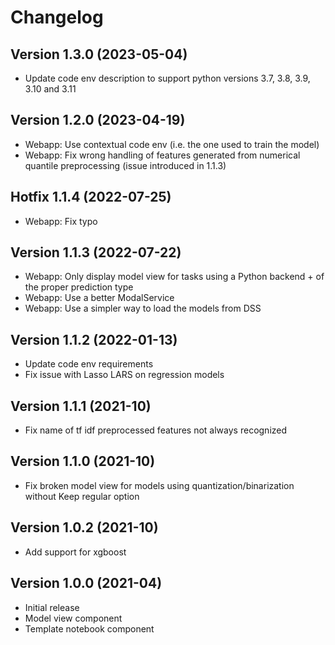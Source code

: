 # Changelog

## Version 1.3.0 (2023-05-04)
- Update code env description to support python versions 3.7, 3.8, 3.9, 3.10 and 3.11

## Version 1.2.0 (2023-04-19)
- Webapp: Use contextual code env (i.e. the one used to train the model)
- Webapp: Fix wrong handling of features generated from numerical quantile preprocessing (issue introduced in 1.1.3)

## Hotfix 1.1.4 (2022-07-25)
* Webapp: Fix typo

## Version 1.1.3 (2022-07-22)
* Webapp: Only display model view for tasks using a Python backend + of the proper prediction type
* Webapp: Use a better ModalService
* Webapp: Use a simpler way to load the models from DSS

## Version 1.1.2 (2022-01-13)

* Update code env requirements
* Fix issue with Lasso LARS on regression models

## Version 1.1.1 (2021-10)
* Fix name of tf idf preprocessed features not always recognized

## Version 1.1.0 (2021-10)
* Fix broken model view for models using quantization/binarization without Keep regular option

## Version 1.0.2 (2021-10)
* Add support for xgboost

## Version 1.0.0 (2021-04)

* Initial release
* Model view component
* Template notebook component